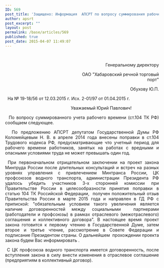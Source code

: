 ```yaml
---
ID: 569
post_title: 'Защищено: Информация  АПСРТ по вопросу суммирования рабочего времени 01 апреля 2015 г.  АПСРТ  направлено письмо за №2-01-97 в ОАО «Хабаровский речной торговый порт» (по его  обращению) с информацией по вопросу суммирования рабочего времени работников, занятых на работах с вредными и опасными условиями труда'
author: apsrt
post_excerpt: ""
layout: post
permalink: /base/articles/569
published: true
post_date: 2015-04-07 11:49:07
---
```

&nbsp;
<p style="text-align: right;">                                                           Генеральному директору</p>
<p style="text-align: right;">                                                           ОАО "Хабаровский речной торговый порт"</p>
<p style="text-align: right;">                                                               Обухову Ю.П.</p>
&nbsp;
На № 19-18/56 от 12.03.2015 г.
Исх. 2-01/97 от 01.04.2015 г.
&nbsp;
<p style="text-align: center;">                                Уважаемый Юрий Павлович!</p>
<p style="text-align: justify;">  По вопросу суммированного учета рабочего времени (ст.104 ТК РФ) сообщаем следующее.</p>
<p style="text-align: justify;">  По предложению АПСРТ депутатом Государственной Думы РФ Коломейцевым Н. В. в апреле 2014 года внесены поправки в ст.104 Трудового кодекса РФ, предусматривающие что учетный период для рабочего времени работников, занятых на работах с вредными и опасными условиями труда не может превышать один год.</p>
<p style="text-align: justify;"> При первоначальном отрицательном заключении на проект закона Минтруда России после длительных консультаций и встреч на разных уровнях управления с привлечением Минтранса России, ЦК профсоюзов водного транспорта, администрации Президента РФ удалось убедить участников 3-х сторонней комиссии при Правительстве России в целесообразности принятия поправки в статью 104 ТК Российской Федерации,  получен положительный отзыв Правительства России в марте 2015 года и направлен в ГД РФ с припиской: "обязательным условием такого увеличения является наличие договоренностей между социальными  партнерами (работодатели и профсоюзы) в рамках отраслевого (межотраслевого) соглашения и коллективного договора". В настоящее время проект закона готовится к первому чтению в Государственной Думе, затем второе и третье чтение, рассмотрение в Совете Федерации и подписание Президентом страны. О дальнейшем  прохождении проекта закона будем Вас информировать .</p>
<p style="text-align: justify;"> С ЦК профсоюза водного транспорта имеется договоренность, после вступления закона в силу внести изменения в отраслевое соглашение (предприятиям в коллективный договор).</p>